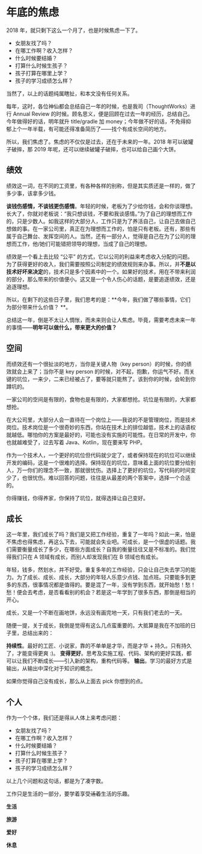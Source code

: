 # 年底的焦虑

2018 年，就只剩下这么一个月了，也是时候焦虑一下了。

 - 女朋友找了吗？
 - 在哪工作啊？收入怎样？
 - 什么时候要结婚？
 - 打算什么时候生孩子？
 - 孩子打算在哪里上学？
- 孩子的学习成绩怎么样？

当然了，以上的话题纯属瞎扯，和本文没有任何关系。

每年，这时，各位神仙都会总结自己一年的时候，也是我司（ThoughtWorks）进行 Annual Review 的时候。顾名思义，便是回顾在过去一年的经历，总结自己。今年做得好的话，明年就升 title/gradle 加 money；今年做不好的话，不免得抑郁上个一年半载，有可能还得准备简历了——找个有成长空间的地方。

所以，我们焦虑了。焦虑的不仅仅是过去，还在于未来的一年。2018 年可以破罐子破摔，那 2019 年呢，还可以继续破罐子破摔，也可以给自己画个大饼。

## 绩效

绩效这一词，在不同的工资里，有各种各样的别称，但是其实质还是一样的，做了多少事，该拿多少钱。

**谈钱伤感情，不谈钱更伤感情**。年轻的时候，老板为了少给你钱，会和你谈理想。长大了，你就对老板说：“我只想谈钱，不要和我谈感情。”为了自己的理想而工作的，只是少数人。如我这样的大部分人，工作只是为了养活自己，让自己去做自己想做的事。在一家公司里，真正在为理想而工作的，怕是只有老板。还有，那些有属于自己舞台、发挥空间的人。当然，还有一部分人，觉得是自己在为了公司的理想而工作，他/她们可能错把领导的理想，当成了自己的理想。

绩效是一个看上去比较 “公平” 的方式，它以公司的利益来考虑收入分配的问题。为了获得更好的收入，我们需要按照公司制定的绩效规则来办事。所以，并**不是以技术好坏来决定**的，技术只是多个因素中的一个。如果好的技术，用在不带来利润的部分，那么带来的价值便小。这又是一个令人伤心的话题，是要追逐绩效，还是追逐理想。

所以，在剩下的这些日子里，我们思考的是：**今年，我们做了哪些事情，它们为部分带来什么价值？ **。

总结这一年，倒是不太让人惆怅，而未来则会让人焦虑。毕竟，需要考虑未来一年的事情——**明年可以做什么，带来更大的价值？**

## 空间

而绩效还有一个很扯淡的地方，当你是关键人物（key person）的时候，你的绩效就会上来了；当你不是 key person 的时候，对不起，抱歉，你运气不好。而关键的坑位，一来少，二来已经被占了，要等就只能熬了。该到你的时候，会轮到你蹲坑的。

一家公司的空间是有限的，食物也是有限的，大家都想抢。坑位是有限的，大家都想抢。

在大公司里，大部分人会一直待在一个岗位上——我说的不是管理岗位，而是技术岗位。技术岗位是一个很奇妙的东西，你站在技术上的排位越低，技术上的话语权就越低。哪怕你的方案是最好的，可能也没有实施的可能性。在日常的开发中，你也就越难受了，过去写着 Java、Kotlin，现在要来写 PHP。

作为一个技术人，一个更好的坑位但代码就少定了，或者保持现在的坑位可以继续开发的编码，这是一个很难的选择。保持现在的坑位，意味着上面的坑位要分给别人，万一你们的理念不一致，那就很忧伤。选择上了更好的坑位，写代码的时间变少了，也很忧伤。难以回答的问题，往往是从最差的两个答案中，选择一个合适的。

你得赚钱，你得养家，你保持了坑位，就得选择让自己变好。

## 成长

这一年里，我们成长了吗？我们是又把工作经验，重复了一年吗？如此一来，怕是不焦虑也得焦虑，再这么下去，可能就会失业吧。可成长，是一个很虚的话题。我们需要衡量成长了多少，在哪些方面成长？自我的衡量往往又是不标准的。我们觉得我们只在 A 领域有成长，而别人却发现我们在 B 领域也有成长。

年轻，钱多，然划水，并不好受。重复多年的工作经验，只会让自己失去学习的能力。为了成长、成长、成长，大部分的年轻人乐意少点钱、加点班。只要能多到更多的东西，很事情况都是值得的。要是混了一年，没有学到东西，就开始愁！愁！愁！便会去考虑，是否看看别的机会？若是这一年学到了很多东西，那倒是相当的开心。

成长，又是一个不断在画地饼，永远没有画完地一天，只有我们老去的一天。

随便一提，关于成长，我倒是觉得有这么几点蛮重要的。大抵算是我在不加班的日子里，总结出来的：

**持续性**。最好的工匠、小说家，靠的不单单是才华，而是才华 + 持久。只有持久了，才能变得更爽 :)。
**变得更好**。思考及实施工程、代码、架构的更好实践，都可以让我们不断成长——引入新的架构，重构代码等。
**输出**。学习的最好方式是输出，从输出中深化对于知识的概念。

如果你觉得自己没有成长，那么从上面去 pick 你想到的点。

## 个人

作为一个个体，我们还是得从人体上来考虑问题：

 - 女朋友找了吗？
 - 在哪工作啊？收入怎样？
 - 什么时候要结婚？
 - 打算什么时候生孩子？
 - 孩子打算在哪里上学？
 - 孩子的学习成绩怎么样？

以上几个问题和这句话，都是为了凑字数。

工作只是生活的一部分，要学着享受~~活着~~生活的乐趣。

**生活**

**旅游**

**爱好**

**休息**
